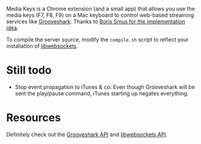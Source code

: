 Media Keys is a Chrome extension (and a small app) that allows you use the media keys (F7, F8, F9) on a Mac keyboard to control web-based streaming services like [Grooveshark](http://grooveshark.com). Thanks to [Boris Smus for the implementation idea](http://smus.com/chrome-media-keys-revisited/).

To compile the server source, modify the `compile.sh` script to reflect your installation of [libwebsockets](http://libwebsockets.org/).

Still todo
==========

* Stop event propagation to iTunes & co. Even though Grooveshark will be sent the play/pause command, iTunes starting up negates everything.

Resources
=========

Definitely check out the [Grooveshark API](http://grooveshark.com/GroovesharkAPI.html) and [libwebsockets API](http://libwebsockets.org/libwebsockets-api-doc.html).
